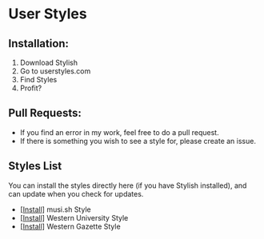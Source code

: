 # User Styles

## Installation:
1. Download Stylish
2. Go to userstyles.com
3. Find Styles
4. Profit?

## Pull Requests:
- If you find an error in my work, feel free to do a pull request.
- If there is something you wish to see a style for, please create an issue.

## Styles List
You can install the styles directly here (if you have Stylish installed), and can update when you check for updates.
- [[Install]](https://raw.githubusercontent.com/brettpetch/userstyles/master/musi.sh.user.css) musi.sh Style
- [[Install]](https://raw.githubusercontent.com/brettpetch/userstyles/master/owl.uwo.ca.user.css) Western University Style
- [[Install]](https://raw.githubusercontent.com/brettpetch/userstyles/master/westerngazette.ca.user.css) Western Gazette Style
